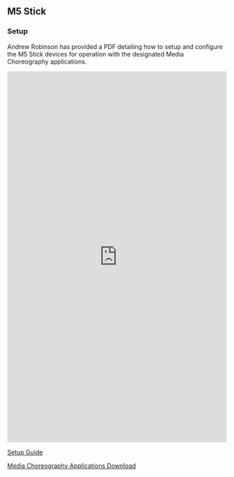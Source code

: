 ## M5 Stick

### Setup

Andrew Robinson has provided a PDF detailing how to setup and configure the M5 Stick devices for operation with the designated Media Choreography applications.

<embed src="https://synthesis-asu-tml.github.io/Mated-Objects/M5%20Stick%20Setup%20Guide.pdf" width="100%" height="850px" type="application/pdf"/>

<a href="https://synthesis-asu-tml.github.io/Mated-Objects/M5%20Stick%20Setup%20Guide.pdf" target="_blank">Setup Guide</a>

[Media Choreography Applications Download](https://drive.google.com/drive/folders/1Jm1LXCb6_aPaMqAk0uplhBj-lXJRRrm2?usp=sharing)
